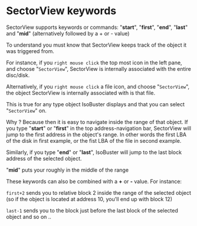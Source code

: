 <h1>SectorView keywords</h1>

SectorView supports keywords or commands: "**start**", "**first**", "**end**", "**last**" and "**mid**" (alternatively followed by a + or - value)

To understand you must know that SectorView keeps track of the object it was triggered from.

For instance, if you `right mouse click` the top most icon in the left pane, and choose "`SectorView`", SectorView is internally associated with the entire disc/disk.

Alternatively, if you `right mouse click` a file icon, and choose "`SectorView`", the object SectorView is internally associated with is that file.

This is true for any type object IsoBuster displays and that you can select "`SectorView`" on.

Why ? Because then it is easy to navigate inside the range of that object.
If you type "**start**" or "**first**" in the top address-navigation bar, SectorView will jump to the first address in the object's range.  In other words the first LBA of the disk in first example, or the fist LBA of the file in second example.

Similarly, if you type "**end**" or "**last**", IsoBuster will jump to the last block address of the selected object.

"**mid**" puts your roughly in the middle of the range

These keywords can also be combined with a **+** or **-** value.  For instance:

`first+2` sends you to relative block 2 inside the range of the selected object (so if the object is located at address 10, you'll end up with block 12)

`last-1` sends you to the block just before the last block of the selected object and so on ..
